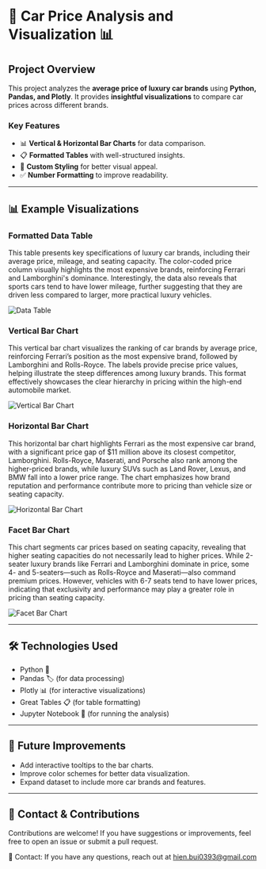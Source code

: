 # 🚗 Car Price Analysis and Visualization 📊

## **Project Overview**
This project analyzes the **average price of luxury car brands** using **Python, Pandas, and Plotly**. It provides **insightful visualizations** to compare car prices across different brands.

### **Key Features**
- 📊 **Vertical & Horizontal Bar Charts** for data comparison.
- 📋 **Formatted Tables** with well-structured insights.
- 🎨 **Custom Styling** for better visual appeal.
- ✅ **Number Formatting** to improve readability.

---

## **📊 Example Visualizations**

### **Formatted Data Table**
This table presents key specifications of luxury car brands, including their average price, mileage, and seating capacity. The color-coded price column visually highlights the most expensive brands, reinforcing Ferrari and Lamborghini's dominance. Interestingly, the data also reveals that sports cars tend to have lower mileage, further suggesting that they are driven less compared to larger, more practical luxury vehicles.

![Data Table](https://github.com/user-attachments/assets/a71744ff-bf29-429b-a20a-6aa175a48580)  

### **Vertical Bar Chart**
This vertical bar chart visualizes the ranking of car brands by average price, reinforcing Ferrari’s position as the most expensive brand, followed by Lamborghini and Rolls-Royce. The labels provide precise price values, helping illustrate the steep differences among luxury brands. This format effectively showcases the clear hierarchy in pricing within the high-end automobile market.

![Vertical Bar Chart](https://github.com/user-attachments/assets/d778aedc-d892-4745-a9bc-d0d63d800c65)  

### **Horizontal Bar Chart**
This horizontal bar chart highlights Ferrari as the most expensive car brand, with a significant price gap of $11 million above its closest competitor, Lamborghini. Rolls-Royce, Maserati, and Porsche also rank among the higher-priced brands, while luxury SUVs such as Land Rover, Lexus, and BMW fall into a lower price range. The chart emphasizes how brand reputation and performance contribute more to pricing than vehicle size or seating capacity.

![Horizontal Bar Chart](https://github.com/user-attachments/assets/bc1203e4-e72d-4e04-b053-29ffa53a6df9)

### **Facet Bar Chart**
This chart segments car prices based on seating capacity, revealing that higher seating capacities do not necessarily lead to higher prices. While 2-seater luxury brands like Ferrari and Lamborghini dominate in price, some 4- and 5-seaters—such as Rolls-Royce and Maserati—also command premium prices. However, vehicles with 6-7 seats tend to have lower prices, indicating that exclusivity and performance may play a greater role in pricing than seating capacity.

![Facet Bar Chart](https://github.com/user-attachments/assets/abf2617a-4fb0-4f9d-939f-75d100abdb1a)

---

## **🛠️ Technologies Used**
- Python 🐍
- Pandas 🏷️ (for data processing)
- Plotly 📊 (for interactive visualizations)
- Great Tables 📋 (for table formatting)
- Jupyter Notebook 📓 (for running the analysis)

---

## **🚀 Future Improvements**
- Add interactive tooltips to the bar charts.
- Improve color schemes for better data visualization.
- Expand dataset to include more car brands and features.

--- 

## **📩 Contact & Contributions**
Contributions are welcome! If you have suggestions or improvements, feel free to open an issue or submit a pull request.

📧 Contact: If you have any questions, reach out at hien.bui0393@gmail.com



